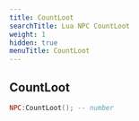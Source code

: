 ```yaml
---
title: CountLoot
searchTitle: Lua NPC CountLoot
weight: 1
hidden: true
menuTitle: CountLoot
---
```

## CountLoot
```lua
NPC:CountLoot(); -- number
```